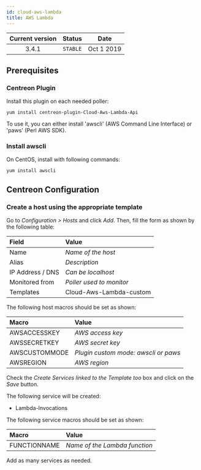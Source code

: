 ```yaml
---
id: cloud-aws-lambda
title: AWS Lambda
---
```


| Current version | Status | Date |
| :-: | :-: | :-: |
| 3.4.1 | `STABLE` | Oct  1 2019 |

## Prerequisites

### Centreon Plugin

Install this plugin on each needed poller:

``` shell
yum install centreon-plugin-Cloud-Aws-Lambda-Api
```

To use it, you can either install 'awscli' (AWS Command Line Interface) or 'paws' (Perl AWS SDK).

### Install awscli

On CentOS, install with following commands:

``` shell
yum install awscli
```

## Centreon Configuration

### Create a host using the appropriate template

Go to *Configuration \> Hosts* and click *Add*. Then, fill the form as shown by the following table:

| Field            | Value                    |
| :--------------- | :----------------------- |
| Name             | *Name of the host*       |
| Alias            | *Description*            |
| IP Address / DNS | *Can be localhost*       |
| Monitored from   | *Poller used to monitor* |
| Templates        | Cloud-Aws-Lambda-custom  |

The following host macros should be set as shown:

| Macro         | Value                                |
| :------------ | :----------------------------------- |
| AWSACCESSKEY  | *AWS access key*                     |
| AWSSECRETKEY  | *AWS secret key*                     |
| AWSCUSTOMMODE | *Plugin custom mode: awscli or paws* |
| AWSREGION     | *AWS region*                         |

Check the *Create Services linked to the Template too* box and click on the *Save* button.

The following service will be created:

  - Lambda-Invocations

The following service macros should be set as shown:

| Macro        | Value                         |
| :----------- | :---------------------------- |
| FUNCTIONNAME | *Name of the Lambda function* |

Add as many services as needed.


